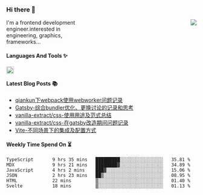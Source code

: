 <!--
**zhaohuanyuu/zhaohuanyuu** is a ✨ _special_ ✨ repository because its `README.md` (this file) appears on your GitHub profile.
-->

### Hi there 👋

<picture>
  <source media="(prefers-color-scheme: dark)" srcset="https://github-readme-stats.vercel.app/api?username=zhaohuanyuu&count_private=true&show_icons=true&theme=city_lights&hide_title=true">
  <img align="right" src="https://github-readme-stats.vercel.app/api?username=zhaohuanyuu&count_private=true&show_icons=true&hide_title=true">
</picture>

<p align="left" style="width:40%">I'm a frontend development engineer.interested in engineering, graphics, frameworks...</p>

#### Languages And Tools ✨

<img align="left" height="20" src="https://skillicons.dev/icons?i=js,ts,nodejs,rust,react,vue,svelte,gatsby,materialui,graphql,nestjs,electron,flutter" />

</br>

#### Latest Blog Posts 📚
<!-- BLOG-POST-LIST:START -->
- [qiankun下webpack使用webworker问题记录](https://auu.zone/post/wp-worker)
- [Gatsby-综合bundler优化、更换讨论的记录和思考](https://auu.zone/post/gatsby-bundler)
- [vanilla-extract/css-使用用途及范式总结](https://auu.zone/post/vanilla-usage)
- [vanilla-extract/css-在gatsby改造期间问题记录](https://auu.zone/post/vanilla-order-conflict)
- [Vite-不同场景下的集成及配置方式](https://auu.zone/post/vite-integrations)
<!-- BLOG-POST-LIST:END -->

#### Weekly Time Spend On ⏳
<!--START_SECTION:waka-->

```text
TypeScript       9 hrs 35 mins   █████████░░░░░░░░░░░░░░░░   35.81 %
MDX              9 hrs 21 mins   ████████▓░░░░░░░░░░░░░░░░   34.89 %
JavaScript       4 hrs 2 mins    ███▓░░░░░░░░░░░░░░░░░░░░░   15.06 %
JSON             2 hrs 23 mins   ██▒░░░░░░░░░░░░░░░░░░░░░░   08.95 %
HTML             22 mins         ▒░░░░░░░░░░░░░░░░░░░░░░░░   01.40 %
Svelte           18 mins         ▒░░░░░░░░░░░░░░░░░░░░░░░░   01.13 %
```

<!--END_SECTION:waka-->
